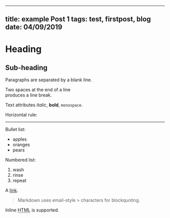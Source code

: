 ----
title: example Post 1
tags: test, firstpost, blog
date: 04/09/2019
----
Heading
=======

## Sub-heading

Paragraphs are separated
by a blank line.

Two spaces at the end of a line  
produces a line break.

Text attributes _italic_, 
**bold**, `monospace`.

Horizontal rule:

---

Bullet list:
  * apples
  * oranges
  * pears

Numbered list:

  1. wash
  2. rinse
  3. repeat

A [link][example].

  [example]: http://example.com


> Markdown uses email-style > characters for blockquoting.

Inline <abbr title="Hypertext Markup Language">HTML</abbr> is supported.

